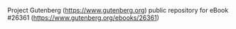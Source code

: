 Project Gutenberg (https://www.gutenberg.org) public repository for eBook #26361 (https://www.gutenberg.org/ebooks/26361)
